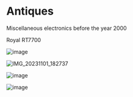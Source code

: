 # Antiques
Miscellaneous electronics before the year 2000

Royal RT7700 

![image](https://github.com/hatonthecat/Antiques/assets/76194453/5dd4d1e2-30ae-468e-aa63-a4f09598a0dd)


![IMG_20231101_182737](https://github.com/hatonthecat/Antiques/assets/76194453/de29b415-6331-4440-b9b3-943cb1c985e3)

![image](https://github.com/hatonthecat/Antiques/assets/76194453/77dcfb56-1d85-44f6-acee-ca08fd0654de)

![image](https://github.com/hatonthecat/Antiques/assets/76194453/a840f6c8-f06e-4213-900d-d625af296c56)

